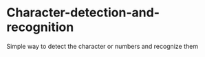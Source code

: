 # Character-detection-and-recognition
Simple way to detect the character or numbers and recognize them
